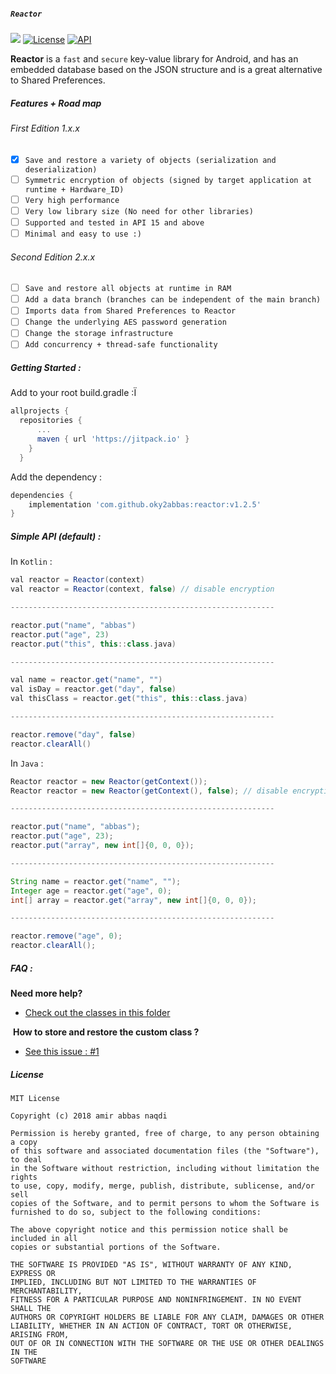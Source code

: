 ##### `Reactor`

[![](https://jitpack.io/v/oky2abbas/reactor.svg)](https://jitpack.io/#dfmAbbas/reactor)
[![License](http://img.shields.io/badge/license-MIT-green.svg?style=flat)](https://github.com/oky2abbas/reactor)
[![API](https://img.shields.io/badge/API-15%2B-blue.svg?style=flat)](https://github.com/oky2abbas/reactor)

**Reactor** is a `fast` and `secure` key-value library for Android, and has an embedded database based on the JSON structure and is a great alternative to Shared Preferences.

##### Features + Road map

###### First Edition 1.x.x

- [x] `Save and restore a variety of objects (serialization and deserialization)`
- [ ] `Symmetric encryption of objects (signed by target application at runtime + Hardware_ID)`
- [ ] `Very high performance‍`
- [ ] `Very low library size (No need for other libraries)`
- [ ] `Supported and tested in API 15 and above`
- [ ] `Minimal and easy to use :)`

###### Second Edition 2.x.x

- [ ] `Save and restore all objects at runtime in RAM`
- [ ] `Add a data branch (branches can be independent of the main branch) `
- [ ] `Imports data from Shared Preferences to Reactor`
- [ ] ‍‍`Change the underlying AES password generation`
- [ ] `Change the storage infrastructure`
- [ ] ‍‍‍`Add concurrency + thread-safe functionality`

##### Getting Started :

Add to your root build.gradle :Ï

```Groovy
allprojects {
  repositories {
      ...
      maven { url 'https://jitpack.io' }
    }
  }
```

Add the dependency :

```Groovy
dependencies {
    implementation 'com.github.oky2abbas:reactor:v1.2.5'
}
```

##### Simple API (default) :

In `Kotlin` :

```Groovy
val reactor = Reactor(context)
val reactor = Reactor(context, false) // disable encryption

-----------------------------------------------------------

reactor.put("name", "abbas")
reactor.put("age", 23)
reactor.put("this", this::class.java)

-----------------------------------------------------------

val name = reactor.get("name", "")
val isDay = reactor.get("day", false)
val thisClass = reactor.get("this", this::class.java)

-----------------------------------------------------------

reactor.remove("day", false)
reactor.clearAll()
```

In `Java` :

```Groovy
Reactor reactor = new Reactor(getContext());
Reactor reactor = new Reactor(getContext(), false); // disable encryption

-----------------------------------------------------------

reactor.put("name", "abbas");
reactor.put("age", 23);
reactor.put("array", new int[]{0, 0, 0});

-----------------------------------------------------------

String name = reactor.get("name", "");
Integer age = reactor.get("age", 0);
int[] array = reactor.get("array", new int[]{0, 0, 0});

-----------------------------------------------------------

reactor.remove("age", 0);
reactor.clearAll();
```



##### FAQ :

**Need more help?**

- [Check out the classes in this folder](sample/src/main/java/com/oky2abbas/sample)

 **How to store and restore the custom class ?**

- [See this issue : #1](https://github.com/oky2abbas/reactor/issues/1)



##### License

```
MIT License

Copyright (c) 2018 amir abbas naqdi

Permission is hereby granted, free of charge, to any person obtaining a copy
of this software and associated documentation files (the "Software"), to deal
in the Software without restriction, including without limitation the rights
to use, copy, modify, merge, publish, distribute, sublicense, and/or sell
copies of the Software, and to permit persons to whom the Software is
furnished to do so, subject to the following conditions:

The above copyright notice and this permission notice shall be included in all
copies or substantial portions of the Software.

THE SOFTWARE IS PROVIDED "AS IS", WITHOUT WARRANTY OF ANY KIND, EXPRESS OR
IMPLIED, INCLUDING BUT NOT LIMITED TO THE WARRANTIES OF MERCHANTABILITY,
FITNESS FOR A PARTICULAR PURPOSE AND NONINFRINGEMENT. IN NO EVENT SHALL THE
AUTHORS OR COPYRIGHT HOLDERS BE LIABLE FOR ANY CLAIM, DAMAGES OR OTHER
LIABILITY, WHETHER IN AN ACTION OF CONTRACT, TORT OR OTHERWISE, ARISING FROM,
OUT OF OR IN CONNECTION WITH THE SOFTWARE OR THE USE OR OTHER DEALINGS IN THE
SOFTWARE
```
